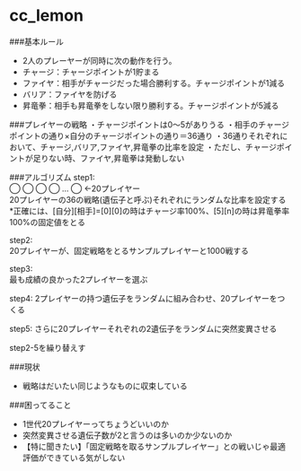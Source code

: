 cc_lemon
========
###基本ルール
* 2人のプレーヤーが同時に次の動作を行う。
* チャージ：チャージポイントが1貯まる
* ファイヤ：相手がチャージだった場合勝利する。チャージポイントが1減る
* バリア：ファイヤを防げる
* 昇竜拳：相手も昇竜拳をしない限り勝利する。チャージポイントが5減る

###プレイヤーの戦略
	・チャージポイントは0〜5がありうる
	・相手のチャージポイントの通り×自分のチャージポイントの通り＝36通り
	・36通りそれぞれにおいて、チャージ,バリア,ファイヤ,昇竜拳の比率を設定
	・ただし、チャージポイントが足りない時、ファイヤ,昇竜拳は発動しない

###アルゴリズム
step1:  
◯ ◯ ◯ ◯ … ◯ ←20プレイヤー   
20プレイヤーの36の戦略(遺伝子と呼ぶ)それぞれにランダムな比率を設定する  
*正確には、[自分][相手]=[0][0]の時はチャージ率100%、[5][n]の時は昇竜拳率100%の固定値をとる  

step2:  
20プレイヤーが、固定戦略をとるサンプルプレイヤーと1000戦する  

step3:  
最も成績の良かった2プレイヤーを選ぶ  
 
step4:
2プレイヤーの持つ遺伝子をランダムに組み合わせ、20プレイヤーをつくる

step5:
さらに20プレイヤーそれぞれの2遺伝子をランダムに突然変異させる


step2-5を繰り替えす


###現状
* 戦略はだいたい同じようなものに収束している


###困ってること
* 1世代20プレイヤーってちょうどいいのか
* 突然変異させる遺伝子数が2と言うのは多いのか少ないのか
* 【特に聞きたい】「固定戦略を取るサンプルプレイヤー」との戦いじゃ最適評価ができている気がしない
